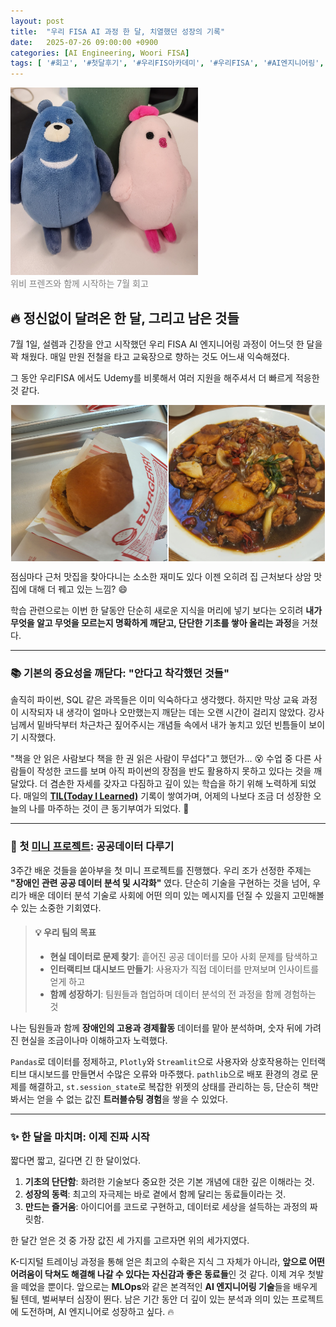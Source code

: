 ```yaml
---
layout: post
title:  "우리 FISA AI 과정 한 달, 치열했던 성장의 기록"
date:   2025-07-26 09:00:00 +0900
categories: [AI Engineering, Woori FISA]
tags: [ '#회고', '#첫달후기', '#우리FIS아카데미', '#우리FISA', '#AI엔지니어링', '#K-디지털트레이닝', '#우리에프아이에스', '#글로벌소프트웨어캠퍼스']
---
```


<div class="image-with-text">
  <img src="./images/푸딩_쿠.jpg" width="300" height="300"  alt="이미지설명"/></br>
  <span style="color: gray; font-size: 14px; block; margin-top;">위비 프렌즈와 함께 시작하는 7월 회고 </span>
</div>

## 🔥 정신없이 달려온 한 달, 그리고 남은 것들

7월 1일, 설렘과 긴장을 안고 시작했던 우리 FISA AI 엔지니어링 과정이 어느덧 한 달을 꽉 채웠다. 매일 만원 전철을 타고 교육장으로 향하는 것도 어느새 익숙해졌다.

그 동안 우리FISA 에서도 Udemy를 비롯해서 여러 지원을 해주셔서 더 빠르게 적응한것 같다.

<div style="display: flex; justify-content: space-evenly;">
  <img src="./images/버거리.jpg" width="250" height="250">
  <img src="./images/jjimdark.jpg" width="250" height="250">
</div>

점심마다 근처 맛집을 찾아다니는 소소한 재미도 있다
이젠 오히려 집 근처보다 상암 맛집에 대해 더 꿰고 있는 느낌? :smile:

학습 관련으로는 이번 한 달동안 단순히 새로운 지식을 머리에 넣기 보다는 오히려 **내가 무엇을 알고 무엇을 모르는지 명확하게 깨닫고, 단단한 기초를 쌓아 올리는 과정**을 거쳤다.

---

### 📚 기본의 중요성을 깨닫다: "안다고 착각했던 것들"

솔직히 파이썬, SQL 같은 과목들은 이미 익숙하다고 생각했다. 하지만 막상 교육 과정이 시작되자 내 생각이 얼마나 오만했는지 깨닫는 데는 오랜 시간이 걸리지 않았다. 강사님께서 밑바닥부터 차근차근 짚어주시는 개념들 속에서 내가 놓치고 있던 빈틈들이 보이기 시작했다.

"책을 안 읽은 사람보다 책을 한 권 읽은 사람이 무섭다"고 했던가... :dizzy_face:
수업 중 다른 사람들이 작성한 코드를 보며 아직 파이썬의 장점을 반도 활용하지 못하고 있다는 것을 깨달았다. 더 겸손한 자세를 갖자고 다짐하고 깊이 있는 학습을 하기 위해 노력하게 되었다. 
매일의 **[TIL(Today I Learned)]("https://github.com/HxWOO/Woori_FISA05_AI_Engineering")** 기록이 쌓여가며, 어제의 나보다 조금 더 성장한 오늘의 나를 마주하는 것이 큰 동기부여가 되었다. :punch:

---

### 🚀 첫 [미니 프로젝트](https://github.com/HxWOO/WOORI_FISA_05_DATA_Practice): 공공데이터 다루기

3주간 배운 것들을 쏟아부을 첫 미니 프로젝트를 진행했다. 우리 조가 선정한 주제는 **"장애인 관련 공공 데이터 분석 및 시각화"** 였다. 단순히 기술을 구현하는 것을 넘어, 우리가 배운 데이터 분석 기술로 사회에 어떤 의미 있는 메시지를 던질 수 있을지 고민해볼 수 있는 소중한 기회였다.

> #### 💡 우리 팀의 목표
> - **현실 데이터로 문제 찾기**: 흩어진 공공 데이터를 모아 사회 문제를 탐색하고
> - **인터랙티브 대시보드 만들기**: 사용자가 직접 데이터를 만져보며 인사이트를 얻게 하고
> - **함께 성장하기**: 팀원들과 협업하며 데이터 분석의 전 과정을 함께 경험하는 것

나는 팀원들과 함께 **장애인의 고용과 경제활동** 데이터를 맡아 분석하며, 숫자 뒤에 가려진 현실을 조금이나마 이해하고자 노력했다.


`Pandas`로 데이터를 정제하고, `Plotly`와 `Streamlit`으로 사용자와 상호작용하는 인터랙티브 대시보드를 만들면서 수많은 오류와 마주했다. `pathlib`으로 배포 환경의 경로 문제를 해결하고, `st.session_state`로 복잡한 위젯의 상태를 관리하는 등, 단순히 책만 봐서는 얻을 수 없는 값진 **트러블슈팅 경험**을 쌓을 수 있었다.

---

### ✨ 한 달을 마치며: 이제 진짜 시작

짧다면 짧고, 길다면 긴 한 달이었다. 

1.  **기초의 단단함**: 화려한 기술보다 중요한 것은 기본 개념에 대한 깊은 이해라는 것.
2.  **성장의 동력**: 최고의 자극제는 바로 곁에서 함께 달리는 동료들이라는 것.
3.  **만드는 즐거움**: 아이디어를 코드로 구현하고, 데이터로 세상을 설득하는 과정의 짜릿함.

한 달간 얻은 것 중 가장 값진 세 가지를 고르자면 위의 세가지였다.

K-디지털 트레이닝 과정을 통해 얻은 최고의 수확은 지식 그 자체가 아니라, **앞으로 어떤 어려움이 닥쳐도 해결해 나갈 수 있다는 자신감과 좋은 동료들**인 것 같다. 이제 겨우 첫발을 떼었을 뿐이다. 
앞으로는 **MLOps**와 같은 본격적인 **AI 엔지니어링 기술**들을 배우게 될 텐데, 벌써부터 심장이 뛴다. 남은 기간 동안 더 깊이 있는 분석과 의미 있는 프로젝트에 도전하며, AI 엔지니어로 성장하고 싶다. 🔥
